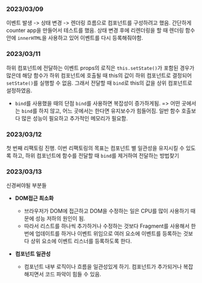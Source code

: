 ### 2023/03/09

이벤트 발생 -> 상태 변경 -> 렌더링 흐름으로 컴포넌트를 구성하려고 했음.
간단하게 counter app을 만들어서 테스트를 했음.
상태 변경 후에 리렌더링을 할 때 렌더링 함수 안에 `innerHTML`을 사용하고 있어 이벤트를 다시 등록해줘야함.

### 2023/03/11

하위 컴포넌트에 전달하는 이벤트 props의 로직은 `this.setState()`가 포함된 경우가 많은데 해당 함수가 하위 컴포넌트에 호출될 때 this의 값이 하위 컴포넌트로 결정되어 `setState()`를 실행할 수 없음.
그래서 전달할 때 `bind`로 this의 값을 상위 컴포넌트로 설정하였음.

- `bind`를 사용했을 때의 단점
  `bind`를 사용하면 복잡성이 증가하게됨. => 어떤 곳에서는 `bind`를 하지 않고, 어느 곳에서는 한다면 유지보수가 힘들어짐.
  일반 함수 호출보다 많은 성능이 필요하고 추가적인 메모리가 필요함.

### 2023/03/12

첫 번째 리팩토링 진행. 이번 리팩토링의 목표는 컴포넌트 별 일관성을 유지시킬 수 있도록 하고, 하위 컴포넌트에 함수를 전달할 때 `bind`를 제거하여 전달하는 방법찾기

### 2023/03/13

신경써야될 부분들

- **DOM접근 최소화**

  - 브라우저가 DOM에 접근하고 DOM을 수정하는 일은 CPU를 많이 사용하기 때문에 성능 저하의 원인이 됨.
  - 따라서 리스트를 하나씩 추가하거나 수정하는 것보다 Fragment를 사용해서 한 번에 업데이트를 하거나 이벤트 위임으로 여러 요소에 이벤트를 등록하는 것보다 상위 요소에 이벤트 리스너를 등록하도록 한다.

- **컴포넌트 일관성**
  - 컴포넌트 내부 로직이나 흐름을 일관성있게 하기. 컴포넌트가 추가되거나 복잡해지면서 코드 파악이 힘들 수 있음.
